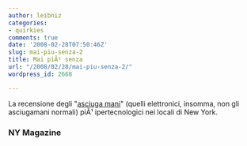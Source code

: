 ```yaml
---
author: leibniz
categories:
- quirkies
comments: true
date: '2008-02-28T07:50:46Z'
slug: mai-piu-senza-2
title: Mai piÃ¹ senza
url: "/2008/02/28/mai-piu-senza-2/"
wordpress_id: 2668

---
```

La recensione degli "[asciuga mani](https://nymag.com/shopping/features/44461/)" (quelli elettronici, insomma, non gli asciugamani normali) piÃ¹ ipertecnologici nei locali di New York.


### NY Magazine
